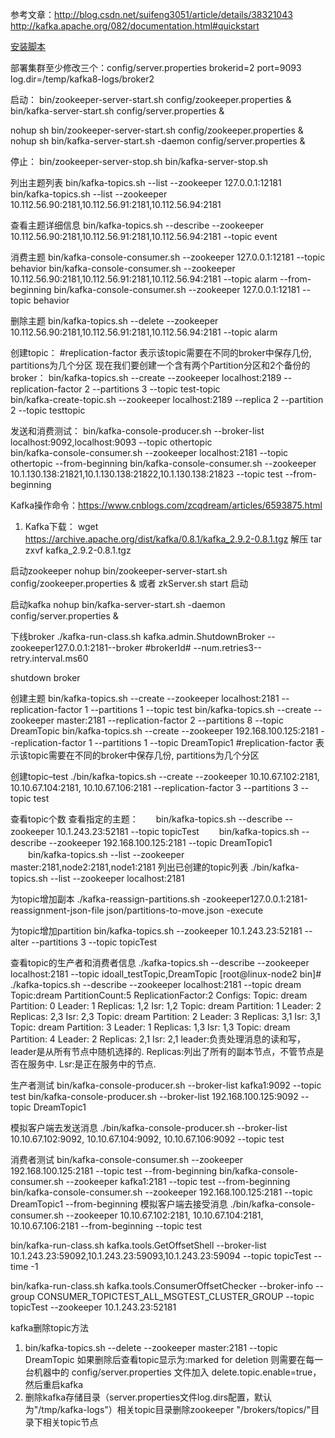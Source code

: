 参考文章：http://blog.csdn.net/suifeng3051/article/details/38321043
http://kafka.apache.org/082/documentation.html#quickstart

[安装脚本](install)


部署集群至少修改三个：config/server.properties
brokerid=2
port=9093
log.dir=/temp/kafka8-logs/broker2   
       
启动：
bin/zookeeper-server-start.sh config/zookeeper.properties &                 
bin/kafka-server-start.sh config/server.properties & 

nohup sh bin/zookeeper-server-start.sh config/zookeeper.properties &
nohup sh bin/kafka-server-start.sh -daemon config/server.properties &

停止：
bin/zookeeper-server-stop.sh
bin/kafka-server-stop.sh 



列出主题列表
bin/kafka-topics.sh --list --zookeeper 127.0.0.1:12181
bin/kafka-topics.sh --list --zookeeper 10.112.56.90:2181,10.112.56.91:2181,10.112.56.94:2181


查看主题详细信息
bin/kafka-topics.sh --describe --zookeeper 10.112.56.90:2181,10.112.56.91:2181,10.112.56.94:2181 --topic event


消费主题
bin/kafka-console-consumer.sh --zookeeper 127.0.0.1:12181 --topic behavior
bin/kafka-console-consumer.sh --zookeeper 10.112.56.90:2181,10.112.56.91:2181,10.112.56.94:2181 --topic alarm --from-beginning
bin/kafka-console-consumer.sh --zookeeper 127.0.0.1:12181 --topic behavior


删除主题
bin/kafka-topics.sh --delete --zookeeper 10.112.56.90:2181,10.112.56.91:2181,10.112.56.94:2181 --topic alarm




创建topic：
#replication-factor 表示该topic需要在不同的broker中保存几份, partitions为几个分区
现在我们要创建一个含有两个Partition分区和2个备份的broker：
bin/kafka-topics.sh --create --zookeeper localhost:2189 --replication-factor 2 --partitions 3 --topic test-topic  
bin/kafka-create-topic.sh --zookeeper localhost:2189 --replica 2 --partition 2 --topic testtopic


发送和消费测试：
bin/kafka-console-producer.sh --broker-list localhost:9092,localhost:9093 --topic othertopic                            
bin/kafka-console-consumer.sh --zookeeper localhost:2181 --topic othertopic --from-beginning
bin/kafka-console-consumer.sh --zookeeper 10.1.130.138:21821,10.1.130.138:21822,10.1.130.138:21823 --topic test --from-beginning


Kafka操作命令：https://www.cnblogs.com/zcqdream/articles/6593875.html

1. Kafka下载：
wget https://archive.apache.org/dist/kafka/0.8.1/kafka_2.9.2-0.8.1.tgz
解压 tar zxvf kafka_2.9.2-0.8.1.tgz

启动zookeeper
nohup bin/zookeeper-server-start.sh config/zookeeper.properties &
或者 zkServer.sh start 启动

启动kafka
nohup bin/kafka-server-start.sh -daemon config/server.properties &

下线broker
./kafka-run-class.sh kafka.admin.ShutdownBroker --zookeeper127.0.0.1:2181--broker #brokerId# --num.retries3--retry.interval.ms60

shutdown broker

创建主题
bin/kafka-topics.sh --create --zookeeper localhost:2181 --replication-factor 1 --partitions 1 --topic test 
bin/kafka-topics.sh --create --zookeeper master:2181 --replication-factor 2 --partitions 8 --topic DreamTopic 
bin/kafka-topics.sh --create --zookeeper 192.168.100.125:2181 --replication-factor 1 --partitions 1 --topic DreamTopic1
#replication-factor 表示该topic需要在不同的broker中保存几份, partitions为几个分区

创建topic–test
./bin/kafka-topics.sh --create --zookeeper 10.10.67.102:2181, 10.10.67.104:2181, 10.10.67.106:2181 --replication-factor 3 --partitions 3 --topic test


查看topic个数
查看指定的主题：　　bin/kafka-topics.sh --describe --zookeeper 10.1.243.23:52181 --topic topicTest 
　　bin/kafka-topics.sh --describe --zookeeper 192.168.100.125:2181 --topic DreamTopic1
　　bin/kafka-topics.sh --list --zookeeper master:2181,node2:2181,node1:2181
列出已创建的topic列表
./bin/kafka-topics.sh --list --zookeeper localhost:2181


为topic增加副本
./kafka-reassign-partitions.sh -zookeeper127.0.0.1:2181-reassignment-json-file json/partitions-to-move.json -execute

为topic增加partition
bin/kafka-topics.sh --zookeeper 10.1.243.23:52181 --alter --partitions 3 --topic topicTest

查看topic的生产者和消费者信息
./kafka-topics.sh --describe --zookeeper localhost:2181 --topic idoall_testTopic,DreamTopic
[root@linux-node2 bin]# ./kafka-topics.sh --describe --zookeeper localhost:2181 --topic dream
Topic:dream    PartitionCount:5    ReplicationFactor:2    Configs:
    Topic: dream    Partition: 0    Leader: 1    Replicas: 1,2    Isr: 1,2
    Topic: dream    Partition: 1    Leader: 2    Replicas: 2,3    Isr: 2,3
    Topic: dream    Partition: 2    Leader: 3    Replicas: 3,1    Isr: 3,1
    Topic: dream    Partition: 3    Leader: 1    Replicas: 1,3    Isr: 1,3
    Topic: dream    Partition: 4    Leader: 2    Replicas: 2,1    Isr: 2,1
leader:负责处理消息的读和写，leader是从所有节点中随机选择的.
Replicas:列出了所有的副本节点，不管节点是否在服务中.
Lsr:是正在服务中的节点.

生产者测试
bin/kafka-console-producer.sh --broker-list kafka1:9092 --topic test
bin/kafka-console-producer.sh --broker-list 192.168.100.125:9092 --topic DreamTopic1

模拟客户端去发送消息
./bin/kafka-console-producer.sh --broker-list 10.10.67.102:9092, 10.10.67.104:9092, 10.10.67.106:9092 --topic test

消费者测试
bin/kafka-console-consumer.sh --zookeeper 192.168.100.125:2181 --topic test --from-beginning
bin/kafka-console-consumer.sh --zookeeper kafka1:2181 --topic test --from-beginning
bin/kafka-console-consumer.sh --zookeeper 192.168.100.125:2181 --topic DreamTopic1 --from-beginning
模拟客户端去接受消息
./bin/kafka-console-consumer.sh --zookeeper 10.10.67.102:2181, 10.10.67.104:2181, 10.10.67.106:2181 --from-beginning --topic test


bin/kafka-run-class.sh kafka.tools.GetOffsetShell --broker-list 10.1.243.23:59092,10.1.243.23:59093,10.1.243.23:59094 --topic topicTest --time -1

bin/kafka-run-class.sh kafka.tools.ConsumerOffsetChecker --broker-info --group CONSUMER_TOPICTEST_ALL_MSGTEST_CLUSTER_GROUP --topic topicTest --zookeeper 10.1.243.23:52181




kafka删除topic方法
1) bin/kafka-topics.sh --delete --zookeeper master:2181 --topic DreamTopic
如果删除后查看topic显示为:marked for deletion  则需要在每一台机器中的 config/server.properties 文件加入  delete.topic.enable=true，然后重启kafka
2) 删除kafka存储目录（server.properties文件log.dirs配置，默认为"/tmp/kafka-logs"）相关topic目录删除zookeeper "/brokers/topics/"目录下相关topic节点




